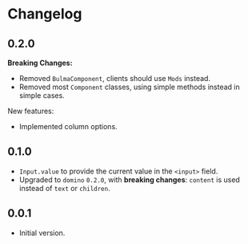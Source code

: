 # Changelog

## 0.2.0

**Breaking Changes:**

- Removed `BulmaComponent`, clients should use `Mods` instead.
- Removed most `Component` classes, using simple methods instead in simple cases.

New features:

- Implemented column options.

## 0.1.0

- `Input.value` to provide the current value in the `<input>` field.
- Upgraded to `domino` `0.2.0`, with **breaking changes**: `content` is used instead of `text` or `children`.

## 0.0.1

- Initial version.
